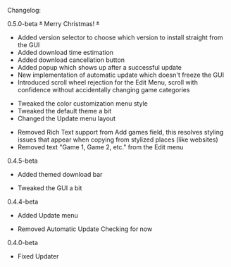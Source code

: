 Changelog:

0.5.0-beta ~~*~~ Merry Christmas! ~~*~~
+ Added version selector to choose which version to install straight from the GUI
+ Added download time estimation
+ Added download cancellation button
+ Added popup which shows up after a successful update
+ New implementation of automatic update which doesn't freeze the GUI
+ Introduced scroll wheel rejection for the Edit Menu, scroll with confidence without accidentally changing game categories
* Tweaked the color customization menu style
* Tweaked the default theme a bit
* Changed the Update menu layout
- Removed Rich Text support from Add games field, this resolves styling issues that appear when copying from stylized places (like websites)
- Removed text "Game 1, Game 2, etc." from the Edit menu

0.4.5-beta
+ Added themed download bar
* Tweaked the GUI a bit

0.4.4-beta
+ Added Update menu
- Removed Automatic Update Checking for now

0.4.0-beta
* Fixed Updater